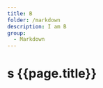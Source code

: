 ```yaml
---
title: B
folder: /markdown
description: I am B
group:
  - Markdown
---
```


<link rel="stylesheet" href="style.css" />

# s {{page.title}}

<script src="index.js"></script>
